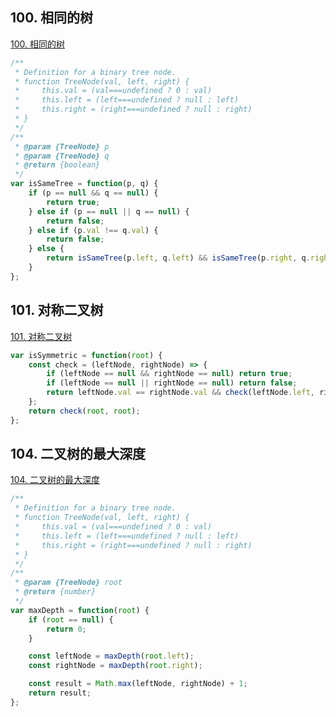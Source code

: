 ## 100. 相同的树

[100. 相同的树](https://leetcode-cn.com/problems/same-tree/)

```js
/**
 * Definition for a binary tree node.
 * function TreeNode(val, left, right) {
 *     this.val = (val===undefined ? 0 : val)
 *     this.left = (left===undefined ? null : left)
 *     this.right = (right===undefined ? null : right)
 * }
 */
/**
 * @param {TreeNode} p
 * @param {TreeNode} q
 * @return {boolean}
 */
var isSameTree = function(p, q) {
    if (p == null && q == null) {
        return true;
    } else if (p == null || q == null) {
        return false;
    } else if (p.val !== q.val) {
        return false;
    } else {
        return isSameTree(p.left, q.left) && isSameTree(p.right, q.right);
    }
};
```

## 101. 对称二叉树

[101. 对称二叉树](https://leetcode-cn.com/problems/symmetric-tree/)

```js
var isSymmetric = function(root) {
    const check = (leftNode, rightNode) => {
        if (leftNode == null && rightNode == null) return true;
        if (leftNode == null || rightNode == null) return false;
        return leftNode.val == rightNode.val && check(leftNode.left, rightNode.right) && check(leftNode.right, rightNode.left);
    };
    return check(root, root);
};
```

## 104. 二叉树的最大深度

[104. 二叉树的最大深度](https://leetcode-cn.com/problems/maximum-depth-of-binary-tree/)

```js
/**
 * Definition for a binary tree node.
 * function TreeNode(val, left, right) {
 *     this.val = (val===undefined ? 0 : val)
 *     this.left = (left===undefined ? null : left)
 *     this.right = (right===undefined ? null : right)
 * }
 */
/**
 * @param {TreeNode} root
 * @return {number}
 */
var maxDepth = function(root) {
    if (root == null) {
        return 0;
    }

    const leftNode = maxDepth(root.left);
    const rightNode = maxDepth(root.right);

    const result = Math.max(leftNode, rightNode) + 1;
    return result;
};
```